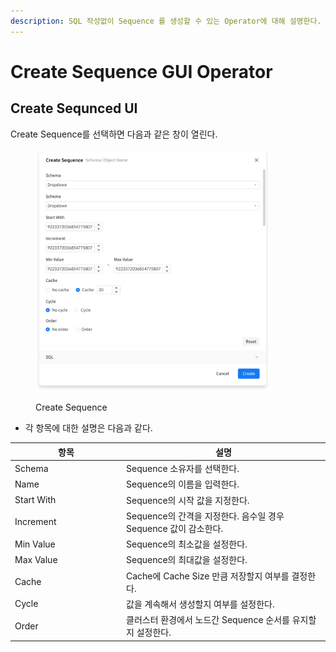 ```yaml
---
description: SQL 작성없이 Sequence 를 생성할 수 있는 Operator에 대해 설명한다.
---
```


# Create Sequence GUI Operator

## Create Sequnced UI

Create Sequence를 선택하면 다음과 같은 창이 열린다.

<figure><img src="../../../../../.gitbook/assets/image (61).png" alt="" width="375"><figcaption><p>Create Sequence</p></figcaption></figure>

* 각 항목에 대한 설명은 다음과 같다.

<table><thead><tr><th width="164">항목</th><th>설명</th></tr></thead><tbody><tr><td>Schema</td><td>Sequence 소유자를 선택한다.</td></tr><tr><td>Name</td><td>Sequence의 이름을 입력한다.</td></tr><tr><td>Start With</td><td>Sequence의 시작 값을 지정한다.</td></tr><tr><td>Increment</td><td>Sequence의 간격을 지정한다. 음수일 경우 Sequence 값이 감소한다.</td></tr><tr><td>Min Value</td><td>Sequence의 최소값을 설정한다.</td></tr><tr><td>Max Value</td><td>Sequence의 최대값을 설정한다.</td></tr><tr><td>Cache</td><td>Cache에 Cache Size 만큼 저장할지 여부를 결정한다.</td></tr><tr><td>Cycle</td><td>값을 계속해서 생성할지 여부를 설정한다.</td></tr><tr><td>Order</td><td>클러스터 환경에서 노드간 Sequence 순서를 유지할지 설정한다.</td></tr></tbody></table>

